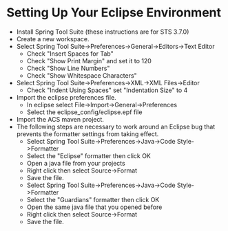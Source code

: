Setting Up Your Eclipse Environment
================================================================================
* Install Spring Tool Suite (these instructions are for STS 3.7.0)
* Create a new workspace.
* Select Spring Tool Suite->Preferences->General->Editors->Text Editor
  * Check "Insert Spaces for Tab"
  * Check "Show Print Margin" and set it to 120
  * Check "Show Line Numbers"
  * Check "Show Whitespace Characters"
* Select Spring Tool Suite->Preferences->XML->XML Files->Editor
  * Check "Indent Using Spaces" set "Indentation Size" to 4
* Import the eclipse preferences file.
  * In eclipse select File->Import->General->Preferences
  * Select the eclipse_config/eclipse.epf file
* Import the ACS maven project.
* The following steps are necessary to work around an Eclipse bug that prevents the formatter settings from taking effect.
  * Select Spring Tool Suite->Preferences->Java->Code Style->Formatter
   * Select the "Eclipse" formatter then click OK
   * Open a java file from your projects
   * Right click then select Source->Format
   * Save the file.
  * Select Spring Tool Suite->Preferences->Java->Code Style->Formatter
   * Select the "Guardians" formatter then click OK
   * Open the same java file that you opened before
   * Right click then select Source->Format
   * Save the file.

